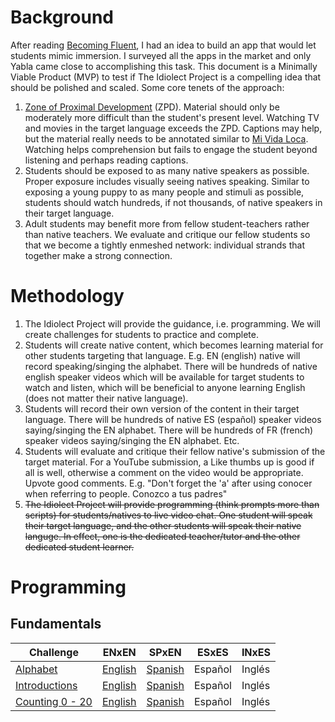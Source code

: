 # Background

After reading [Becoming Fluent](https://mitpress.mit.edu/books/becoming-fluent), I had an idea to build an app that would let students mimic immersion. I surveyed all the apps in the market and only Yabla came close to accomplishing this task. This document is a Minimally Viable Product (MVP) to test if The Idiolect Project is a compelling idea that should be polished and scaled. Some core tenets of the approach:

1. [Zone of Proximal Development](https://en.wikipedia.org/wiki/Zone_of_proximal_development) (ZPD). Material should only be moderately more difficult than the student's present level. Watching TV and movies in the target language exceeds the ZPD. Captions may help, but the material really needs to be annotated similar to [Mi Vida Loca](https://www.youtube.com/playlist?list=PL2k7gzcwtLTMgQpcYZSC5qCVz46bchbU4). Watching helps comprehension but fails to engage the student beyond listening and perhaps reading captions.
2. Students should be exposed to as many native speakers as possible. Proper exposure includes visually seeing natives speaking. Similar to exposing a young puppy to as many people and stimuli as possible, students should watch hundreds, if not thousands, of native speakers in their target language.
3. Adult students may benefit more from fellow student-teachers rather than native teachers. We evaluate and critique our fellow students so that we become a tightly enmeshed network: individual strands that together make a strong connection.

# Methodology

1. The Idiolect Project will provide the guidance, i.e. programming. We will create challenges for students to practice and complete.
2. Students will create native content, which becomes learning material for other students targeting that language. E.g. EN (english) native will record speaking/singing the alphabet. There will be hundreds of native english speaker videos which will be available for target students to watch and listen, which will be beneficial to anyone learning English (does not matter their native language).
3. Students will record their own version of the content in their target language. There will be hundreds of native ES (español) speaker videos saying/singing the EN alphabet. There will be hundreds of FR (french) speaker videos saying/singing the EN alphabet. Etc.
4. Students will evaluate and critique their fellow native's submission of the target material. For a YouTube submission, a Like thumbs up is good if all is well, otherwise a comment on the video would be appropriate. Upvote good comments. E.g. "Don't forget the 'a' after using conocer when referring to people. Conozco a tus padres"
5. ~~The Idiolect Project will provide programming (think prompts more than scripts) for students/natives to live video chat. One student will speak their target language, and the other students will speak their native languge. In effect, one is the dedicated teacher/tutor and the other dedicated student learner.~~

# Programming
## Fundamentals
Challenge | ENxEN | SPxEN | ESxES | INxES
----------|------|------|------|------
[Alphabet](https://github.com/aaronkelton/idiolect/blob/main/alphabet.md)  |[English](https://www.youtube.com/playlist?list=PLvc8sq07gah3ECmJIyVb-HDNQmcQP2Eto)|[Spanish](https://www.youtube.com/playlist?list=PLvc8sq07gah0tq3H9BB9jbPx4aDYVJT_T)|Español|Inglés
[Introductions](https://github.com/aaronkelton/idiolect/blob/main/introductions.md) | [English](https://youtube.com/playlist?list=PLvc8sq07gah2YyYnb4Ydx-iDTqoTNpCfV) | [Spanish](https://www.youtube.com/playlist?list=PLvc8sq07gah1hqP3_ARHLo_PNcgs4ZWDI&jct=1FuAdLY0QacYgKKLeOR2B1CMFOyVDw) | Español | Inglés
[Counting 0 - 20](#) | [English](https://www.youtube.com/playlist?list=PLvc8sq07gah2pTa41pN1ET5Wn74KtR1Vz&jct=eOUmCJisSi0oSyMUHFxGPia63AmfiQ) | [Spanish](https://www.youtube.com/playlist?list=PLvc8sq07gah2Yi2wNdXMAnzwt36VdxDLL&jct=4Z33okQwP-y85iOwuf_PK9_wPRUasw) | Español | Inglés
